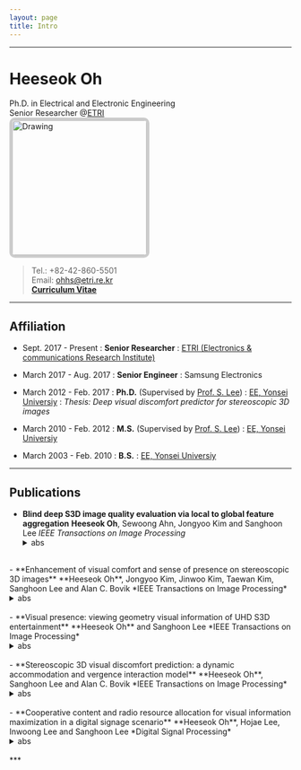 ```yaml
---
layout: page
title: Intro
---
```


***

Heeseok Oh
============
Ph.D. in Electrical and Electronic Engineering<br>
Senior Researcher @[ETRI](http://etri.re.kr)<br>
<img src="http://ohheeseok.github.io/assets/img/DSC01682_h.jpg" alt="Drawing" style="
      height: 240px;
      border: 5px solid #ccc;
      border-radius: 10px;
      -moz-border-radius: 10px;
      -khtml-border-radius: 10px;
      -webkit-border-radius: 10px;
      "/><br>
> Tel.: +82-42-860-5501<br>
> Email: <ohhs@etri.re.kr><br>
> [**Curriculum Vitae**](http://ohheeseok.github.io/menu/heeseokoh-cv.pdf)

***

Affiliation
---------

- Sept. 2017 - Present
:   **Senior Researcher**
:	[ETRI (Electronics & communications Research Institute)](http://etri.re.kr)

- March 2017 - Aug. 2017
:   **Senior Engineer**
:	Samsung Electronics<br>

- March 2012 - Feb. 2017
:   **Ph.D.** (Supervised by [Prof. S. Lee](http://insight.yonsei.ac.kr))
:	[EE, Yonsei Universiy](http://ee.yonsei.ac.kr)
:	*Thesis: Deep visual discomfort predictor for stereoscopic 3D images*

- March 2010 - Feb. 2012
:   **M.S.** (Supervised by [Prof. S. Lee](http://insight.yonsei.ac.kr))
:	[EE, Yonsei Universiy](http://ee.yonsei.ac.kr)

- March 2003 - Feb. 2010
:   **B.S.**
:	[EE, Yonsei Universiy](http://ee.yonsei.ac.kr)

***

## Publications

- **Blind deep S3D image quality evaluation via local to global feature aggregation**
**Heeseok Oh**, Sewoong Ahn, Jongyoo Kim and Sanghoon Lee
*IEEE Transactions on Image Processing*<details><summary>abs</summary>abstract here</details>
<br>
- **Enhancement of visual comfort and sense of presence on stereoscopic 3D images**
**Heeseok Oh**, Jongyoo Kim, Jinwoo Kim, Taewan Kim, Sanghoon Lee and Alan C. Bovik
*IEEE Transactions on Image Processing*<details><summary>abs</summary>abstract here</details>
<br>
- **Visual presence: viewing geometry visual information of UHD S3D entertainment**
**Heeseok Oh** and Sanghoon Lee
*IEEE Transactions on Image Processing*<details><summary>abs</summary>abstract here</details>
<br>
- **Stereoscopic 3D visual discomfort prediction: a dynamic accommodation and vergence interaction model**
**Heeseok Oh**, Sanghoon Lee and Alan C. Bovik
*IEEE Transactions on Image Processing*<details><summary>abs</summary>abstract here</details>
<br>
- **Cooperative content and radio resource allocation for visual information maximization in a digital signage scenario**
**Heeseok Oh**, Hojae Lee, Inwoong Lee and Sanghoon Lee
*Digital Signal Processing*<details><summary>abs</summary>abstract here</details>
<br>
***
